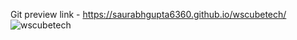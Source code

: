 Git preview link - https://saurabhgupta6360.github.io/wscubetech/
![wscubetech](https://github.com/saurabhgupta6360/wscubetech/assets/137704371/139583bc-77fd-41ec-b8be-d8da92725843)
